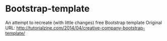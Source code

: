 # Bootstrap-template
An attempt to recreate (with little changes) free Bootstrap template
Original URL: http://tutorialzine.com/2014/04/creative-company-bootstrap-template/
